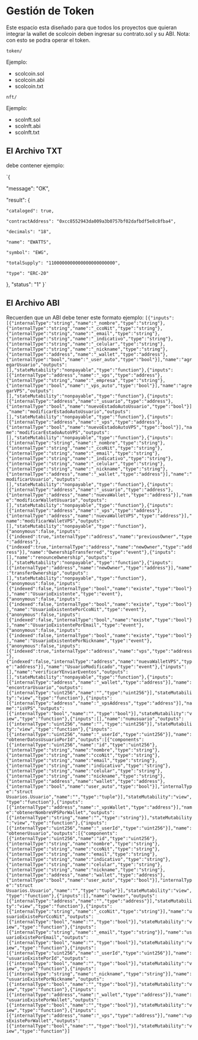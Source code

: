 # Gestión de Token
Este espacio esta diseñado para que todos los proyectos que quieran integrar la wallet de scolcoin deben ingresar su contrato.sol y su ABI.
Nota: con esto se podra operar el token.

`token/`

Ejemplo:
- scolcoin.sol
- scolcoin.abi
- scolcoin.txt


`nft/`

Ejemplo:
- scolnft.sol
- scolnft.abi
- scolnft.txt

## El Archivo TXT

debe contener ejemplo:

`{

  "message": "OK",
  
  "result": {
  
    "cataloged": true,
    
    "contractAddress": "0xcc8552943da009a3b0757bf02dafbdf5e8c8fba4",
    
    "decimals": "18",
    
    "name": "EWATTS",
    
    "symbol": "EWG",
    
    "totalSupply": "1100000000000000000000000",
    
    "type": "ERC-20"
    
  },
  "status": "1"
}`

## El Archivo ABI

Recuerden que un ABI debe tener este formato ejemplo:
`[{"inputs":[{"internalType":"string","name":"_nombre","type":"string"},{"internalType":"string","name":"_ccoNit","type":"string"},{"internalType":"string","name":"_email","type":"string"},{"internalType":"string","name":"_indicativo","type":"string"},{"internalType":"string","name":"_celular","type":"string"},{"internalType":"string","name":"_nickname","type":"string"},{"internalType":"address","name":"_wallet","type":"address"},{"internalType":"bool","name":"_user_auto","type":"bool"}],"name":"agregarUsuario","outputs":[],"stateMutability":"nonpayable","type":"function"},{"inputs":[{"internalType":"address","name":"_vps","type":"address"},{"internalType":"string","name":"_empresa","type":"string"},{"internalType":"bool","name":"_vps_auto","type":"bool"}],"name":"agregarVPS","outputs":[],"stateMutability":"nonpayable","type":"function"},{"inputs":[{"internalType":"address","name":"_usuario","type":"address"},{"internalType":"bool","name":"nuevoEstadoAutoUsuario","type":"bool"}],"name":"modificarEstadoAutoUsuario","outputs":[],"stateMutability":"nonpayable","type":"function"},{"inputs":[{"internalType":"address","name":"_vps","type":"address"},{"internalType":"bool","name":"nuevoEstadoAutoVPS","type":"bool"}],"name":"modificarEstadoAutoVPS","outputs":[],"stateMutability":"nonpayable","type":"function"},{"inputs":[{"internalType":"string","name":"_nombre","type":"string"},{"internalType":"string","name":"_ccoNit","type":"string"},{"internalType":"string","name":"_email","type":"string"},{"internalType":"string","name":"_indicativo","type":"string"},{"internalType":"string","name":"_celular","type":"string"},{"internalType":"string","name":"_nickname","type":"string"},{"internalType":"address","name":"_wallet","type":"address"}],"name":"modificarUsuario","outputs":[],"stateMutability":"nonpayable","type":"function"},{"inputs":[{"internalType":"address","name":"_usuario","type":"address"},{"internalType":"address","name":"nuevaWallet","type":"address"}],"name":"modificarWalletUsuario","outputs":[],"stateMutability":"nonpayable","type":"function"},{"inputs":[{"internalType":"address","name":"_vps","type":"address"},{"internalType":"address","name":"nuevaWalletVPS","type":"address"}],"name":"modificarWalletVPS","outputs":[],"stateMutability":"nonpayable","type":"function"},{"anonymous":false,"inputs":[{"indexed":true,"internalType":"address","name":"previousOwner","type":"address"},{"indexed":true,"internalType":"address","name":"newOwner","type":"address"}],"name":"OwnershipTransferred","type":"event"},{"inputs":[],"name":"renounceOwnership","outputs":[],"stateMutability":"nonpayable","type":"function"},{"inputs":[{"internalType":"address","name":"newOwner","type":"address"}],"name":"transferOwnership","outputs":[],"stateMutability":"nonpayable","type":"function"},{"anonymous":false,"inputs":[{"indexed":false,"internalType":"bool","name":"existe","type":"bool"}],"name":"UsuarioExistente","type":"event"},{"anonymous":false,"inputs":[{"indexed":false,"internalType":"bool","name":"existe","type":"bool"}],"name":"UsuarioExistentePorCcoNit","type":"event"},{"anonymous":false,"inputs":[{"indexed":false,"internalType":"bool","name":"existe","type":"bool"}],"name":"UsuarioExistentePorEmail","type":"event"},{"anonymous":false,"inputs":[{"indexed":false,"internalType":"bool","name":"existe","type":"bool"}],"name":"UsuarioExistentePorNickname","type":"event"},{"anonymous":false,"inputs":[{"indexed":true,"internalType":"address","name":"vps","type":"address"},{"indexed":false,"internalType":"address","name":"nuevaWalletVPS","type":"address"}],"name":"UsuarioModificado","type":"event"},{"inputs":[],"name":"verificarYEnviarEventos","outputs":[],"stateMutability":"nonpayable","type":"function"},{"inputs":[{"internalType":"address","name":"_wallet","type":"address"}],"name":"encontrarUsuario","outputs":[{"internalType":"uint256","name":"","type":"uint256"}],"stateMutability":"view","type":"function"},{"inputs":[{"internalType":"address","name":"_vpsAddress","type":"address"}],"name":"isVPS","outputs":[{"internalType":"bool","name":"","type":"bool"}],"stateMutability":"view","type":"function"},{"inputs":[],"name":"numusuario","outputs":[{"internalType":"uint256","name":"","type":"uint256"}],"stateMutability":"view","type":"function"},{"inputs":[{"internalType":"uint256","name":"_userId","type":"uint256"}],"name":"obtenerDatosUsuarioPorId","outputs":[{"components":[{"internalType":"uint256","name":"id","type":"uint256"},{"internalType":"string","name":"nombre","type":"string"},{"internalType":"string","name":"ccoNit","type":"string"},{"internalType":"string","name":"email","type":"string"},{"internalType":"string","name":"indicativo","type":"string"},{"internalType":"string","name":"celular","type":"string"},{"internalType":"string","name":"nickname","type":"string"},{"internalType":"address","name":"wallet","type":"address"},{"internalType":"bool","name":"user_auto","type":"bool"}],"internalType":"struct Usuarios.Usuario","name":"","type":"tuple"}],"stateMutability":"view","type":"function"},{"inputs":[{"internalType":"address","name":"_vpsWallet","type":"address"}],"name":"obtenerNombreVPSPorWallet","outputs":[{"internalType":"string","name":"","type":"string"}],"stateMutability":"view","type":"function"},{"inputs":[{"internalType":"uint256","name":"_userId","type":"uint256"}],"name":"obtenerUsuario","outputs":[{"components":[{"internalType":"uint256","name":"id","type":"uint256"},{"internalType":"string","name":"nombre","type":"string"},{"internalType":"string","name":"ccoNit","type":"string"},{"internalType":"string","name":"email","type":"string"},{"internalType":"string","name":"indicativo","type":"string"},{"internalType":"string","name":"celular","type":"string"},{"internalType":"string","name":"nickname","type":"string"},{"internalType":"address","name":"wallet","type":"address"},{"internalType":"bool","name":"user_auto","type":"bool"}],"internalType":"struct Usuarios.Usuario","name":"","type":"tuple"}],"stateMutability":"view","type":"function"},{"inputs":[],"name":"owner","outputs":[{"internalType":"address","name":"","type":"address"}],"stateMutability":"view","type":"function"},{"inputs":[{"internalType":"string","name":"_ccoNit","type":"string"}],"name":"usuarioExistePorCcoNit","outputs":[{"internalType":"bool","name":"","type":"bool"}],"stateMutability":"view","type":"function"},{"inputs":[{"internalType":"string","name":"_email","type":"string"}],"name":"usuarioExistePorEmail","outputs":[{"internalType":"bool","name":"","type":"bool"}],"stateMutability":"view","type":"function"},{"inputs":[{"internalType":"uint256","name":"_userId","type":"uint256"}],"name":"usuarioExistePorId","outputs":[{"internalType":"bool","name":"","type":"bool"}],"stateMutability":"view","type":"function"},{"inputs":[{"internalType":"string","name":"_nickname","type":"string"}],"name":"usuarioExistePorNickname","outputs":[{"internalType":"bool","name":"","type":"bool"}],"stateMutability":"view","type":"function"},{"inputs":[{"internalType":"address","name":"_wallet","type":"address"}],"name":"usuarioExistePorWallet","outputs":[{"internalType":"bool","name":"","type":"bool"}],"stateMutability":"view","type":"function"},{"inputs":[{"internalType":"address","name":"_vps","type":"address"}],"name":"vpsExistePorWallet","outputs":[{"internalType":"bool","name":"","type":"bool"}],"stateMutability":"view","type":"function"}]`
